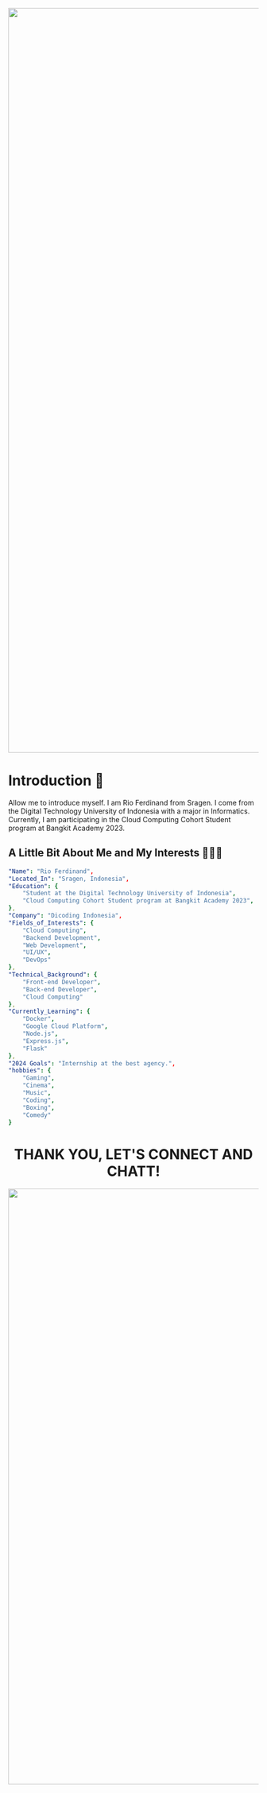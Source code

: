 <p align="center">
  <img width="1500" src="https://capsule-render.vercel.app/api?type=waving&color=gradient&text=Hello!&height=250&section=header"/>
</p>

# Introduction 👋
Allow me to introduce myself. I am Rio Ferdinand from Sragen. I come from the Digital Technology University of Indonesia with a major in Informatics. Currently, I am participating in the Cloud Computing Cohort Student program at Bangkit Academy 2023.

## A Little Bit About Me and My Interests 👨🏻‍💻

```yaml
"Name": "Rio Ferdinand",
"Located_In": "Sragen, Indonesia",
"Education": {
    "Student at the Digital Technology University of Indonesia",
    "Cloud Computing Cohort Student program at Bangkit Academy 2023",
},
"Company": "Dicoding Indonesia",
"Fields_of_Interests": {
    "Cloud Computing",
    "Backend Development",
    "Web Development",
    "UI/UX",
    "DevOps"
},
"Technical_Background": {
    "Front-end Developer",
    "Back-end Developer",
    "Cloud Computing"
},
"Currently_Learning": {
    "Docker", 
    "Google Cloud Platform", 
    "Node.js",
    "Express.js",
    "Flask"
},
"2024 Goals": "Internship at the best agency.",
"hobbies": {
    "Gaming", 
    "Cinema", 
    "Music", 
    "Coding",
    "Boxing", 
    "Comedy"
}
```

#
<h1 align="center">THANK YOU, LET'S CONNECT AND CHATT! </h1>

<p align="center">
    <img width="1200" src="https://github.com/saadeghi/saadeghi/blob/master/dino.gif?raw=true"/>
</p>
